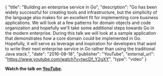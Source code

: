 {
	"title": "Building an enterprise service in Go",
	"description": "Go has been widely successful for creating tools and infrastructure, but the simplicity of the language also makes for an excellent fit for implementing core business applications. We will look at a few patterns for domain objects and code organization and hopefully we'll take some additional steps towards Go in the modern enterprise. During this talk we will look at a sample application that demonstrates how a core domain could be implemented in Go. Hopefully, it will serve as leverage and inspiration for developers that want to write their next enterprise service in Go rather than using the traditional Java stack.",
	"date": "2016-08-18",
	"publisher": "YouTube",
	"external_url": "https://www.youtube.com/watch?v=twcDf_Y2gXY",
	"type": "video"
}

**Watch the talk on [YouTube](https://www.youtube.com/watch?v=twcDf_Y2gXY).**


